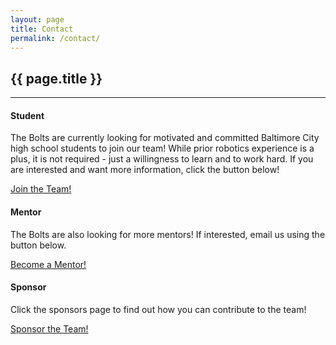 ```yaml
---
layout: page
title: Contact
permalink: /contact/
---
```


<div class="container" markdown="1">
<section class="card bg-light page-card" markdown="1">

<h1 class="mx-auto p-4">{{ page.title }}</h1>
<hr class="mx-4 p-0">


<div class="container">
<div class="row">

<div class="col-md">
<div class="card mb-4">
<div class="card-header bg-theme"><h4 class="card-title text-center text-light m-0">Student</h4></div>
<div class="card-body">
<p class="card-text">The Bolts are currently looking for motivated and committed Baltimore City high school students to join our team! While prior robotics experience is a plus, it is not required - just a willingness to learn and to work hard. If you are interested and want more information, click the button below!</p>
<a href="mailto:info@baltimorebolts.com" class="btn btn-primary w-100 bg-theme-inv">Join the Team!</a>
</div>
</div>
</div>

<div class="col-md">
<div class="card mb-4">
<div class="card-header bg-theme"><h4 class="card-title text-center text-light m-0">Mentor</h4></div>
<div class="card-body">
<p class="card-text">The Bolts are also looking for more mentors! If interested, email us using the button below.</p>
<a href="mailto:info@baltimorebolts.com" class="btn btn-primary w-100 bg-theme-inv">Become a Mentor!</a>
</div>
</div>
</div>

<div class="col-md">
<div class="card mb-4">
<div class="card-header bg-theme"><h4 class="card-title text-center text-light m-0">Sponsor</h4></div>
<div class="card-body">
<p class="card-text">Click the sponsors page to find out how you can contribute to the team!</p>
<a href="/sponsors" class="btn btn-primary w-100 bg-theme-inv">Sponsor the Team!</a>
</div>
</div>
</div>

</div>
</div>


</section>
</div>

